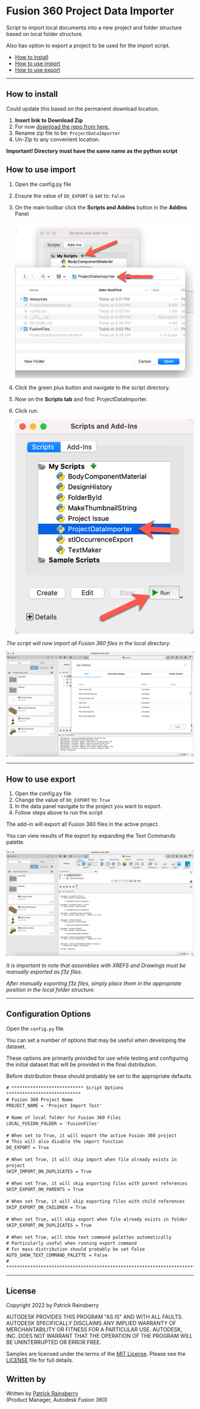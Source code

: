 # Fusion 360 Project Data Importer
Script to import local documents into a new project and folder structure based on local folder structure.

Also has option to export a project to be used for the import script.

 * [How to install](#How-to-install)
 * [How to use import](#How-to-use-import)
 * [How to use export](#How-to-use-export)

----

## How to install<a name="How-to-install"></a>

Could update this based on the permanent download location.

1. **Insert link to Download Zip**
2. For now [download the repo from here.](https://github.com/tapnair/ProjectDataImporter/archive/refs/heads/master.zip)
3. Rename zip file to be: `ProjectDataImporter`
4. Un-Zip to any convenient location.

__Important! Directory must have the same name as the python script__

## How to use import<a name="How-to-use-import"></a>

1. Open the config.py file
2. Ensure the value of `DO_EXPORT` is set to: `False`
3. On the main toolbar click the **Scripts and Addins** button in the **Addins** Panel

    ![](resources/scripts-addins-add.png)

4. Click the green plus button and navigate to the script directory.
5. Now on the **Scripts tab** and find: ProjectDataImporter.  
6. Click run.  
 
    ![](resources/scripts-addins.png)

_The script will now import all Fusion 360 files in the local directory._

   ![](resources/import_results.png)

----

## How to use export<a name="How-to-use-export"></a>

1. Open the config.py file
2. Change the value of `DO_EXPORT` to: `True`
3. In the data panel navigate to the project you want to export.
4. Follow steps above to run the script 

The add-in will export all Fusion 360 files in the active project.

You can view results of the export by expanding the Text Commands palette.

   ![](resources/export_results.png)

_It is important to note that assemblies with XREFS and Drawings_ 
_must be manually exported as f3z files._

_After manually exporting f3z files, simply place them in the_
_appropriate position in the local folder structure._

----

## Configuration Options<a name="Configuration-Options"></a>

Open the `config.py` file.  

You can set a number of options that may be useful when developing the dataset.

These options are primarily provided for use while testing and configuring 
the initial dataset that will be provided in the final distribution.

Before distribution these should probably be set to the appropriate defaults.

```
# *************************** Script Options ****************************
# Fusion 360 Project Name
PROJECT_NAME = 'Project Import Test'

# Name of local folder for Fusion 360 Files
LOCAL_FUSION_FOLDER = 'FusionFiles'

# When set to True, it will export the active Fusion 360 project
# This will also disable the import function
DO_EXPORT = True

# When set True, it will skip import when file already exists in project
SKIP_IMPORT_ON_DUPLICATES = True

# When set True, it will skip exporting files with parent references
SKIP_EXPORT_ON_PARENTS = True

# When set True, it will skip exporting files with child references
SKIP_EXPORT_ON_CHILDREN = True

# When set True, will skip export when file already exists in folder
SKIP_EXPORT_ON_DUPLICATES = True

# When set True, will show text command palettes automatically
# Particularly useful when running export command
# For mass distribution should probably be set False
AUTO_SHOW_TEXT_COMMAND_PALETTE = False
# ***********************************************************************
```

----

## License
Copyright 2022 by Patrick Rainsberry

AUTODESK PROVIDES THIS PROGRAM "AS IS" AND WITH ALL FAULTS. AUTODESK SPECIFICALLY
DISCLAIMS ANY IMPLIED WARRANTY OF MERCHANTABILITY OR FITNESS FOR A PARTICULAR USE.
AUTODESK, INC. DOES NOT WARRANT THAT THE OPERATION OF THE PROGRAM WILL BE
UNINTERRUPTED OR ERROR FREE.

Samples are licensed under the terms of the [MIT License](http://opensource.org/licenses/MIT). Please see the [LICENSE](LICENSE) file for full details.

## Written by

Written by [Patrick Rainsberry](https://twitter.com/prrainsberry) <br /> (Product Manager, Autodesk Fusion 360)


